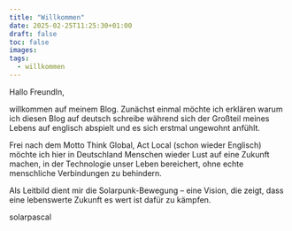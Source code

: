 ```yaml
---
title: "Willkommen"
date: 2025-02-25T11:25:30+01:00
draft: false
toc: false
images:
tags:
  - willkommen
---
```


Hallo FreundIn,

willkommen auf meinem Blog. Zunächst einmal möchte ich erklären warum ich diesen Blog auf deutsch schreibe während sich der Großteil meines Lebens auf englisch abspielt und es sich erstmal ungewohnt anfühlt.

Frei nach dem Motto Think Global, Act Local (schon wieder Englisch) möchte ich hier in Deutschland Menschen wieder Lust auf eine Zukunft machen, in der Technologie unser Leben bereichert, ohne echte menschliche Verbindungen zu behindern.

Als Leitbild dient mir die Solarpunk-Bewegung – eine Vision, die zeigt, dass eine lebenswerte Zukunft es wert ist dafür zu kämpfen.

solarpascal
